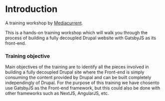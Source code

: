 # Introduction

A training workshop by [Mediacurrent](https://mediacurrent).

This is a hands-on training workshop which will walk you through the process of building a fully decoupled Drupal website with GatsbyJS as its front-end.

### Training objective

Main objectives of the training are to identify all the pieces involved in building a fully decoupled Drupal site where the Front-end is simply consuming the content provided by Drupal and can be built completely independingly of Drupal.  For the purpose of this training we have chosento use GatsbyJS as the Front-end framework, but this could also be done with other frameworks such as NextJS, AngularJS, etc.

